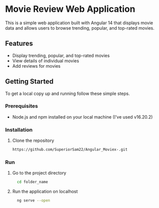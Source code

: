 # Movie Review Web Application

This is a simple web application built with Angular 14 that displays movie data and allows users to browse trending, popular, and top-rated movies.

## Features

- Display trending, popular, and top-rated movies
- View details of individual movies
- Add reviews for movies

## Getting Started

To get a local copy up and running follow these simple steps.

### Prerequisites

- Node.js and npm installed on your local machine (I've used v16.20.2)

### Installation

1. Clone the repository

   ```sh
   https://github.com/SuperiorSam22/Angular_Moviex-.git

### Run 
1. Go to the project directory  
   ```sh
     cd folder_name
2. Run the application on localhost 
   ```sh
     ng serve --open

